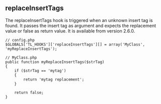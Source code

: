 replaceInsertTags
-----------------

The replaceInsertTags hook is triggered when an unknown insert tag is found. It passes the insert tag as argument and expects the replacement value or false as return value. It is available from version 2.6.0.

	// config.php
	$GLOBALS['TL_HOOKS']['replaceInsertTags'][] = array('MyClass', 'myReplaceInsertTags');
	 
	// MyClass.php
	public function myReplaceInsertTags($strTag)
	{
	    if ($strTag == 'mytag')
	    {
	        return 'mytag replacement';
	    }
	 
	    return false;
	}
